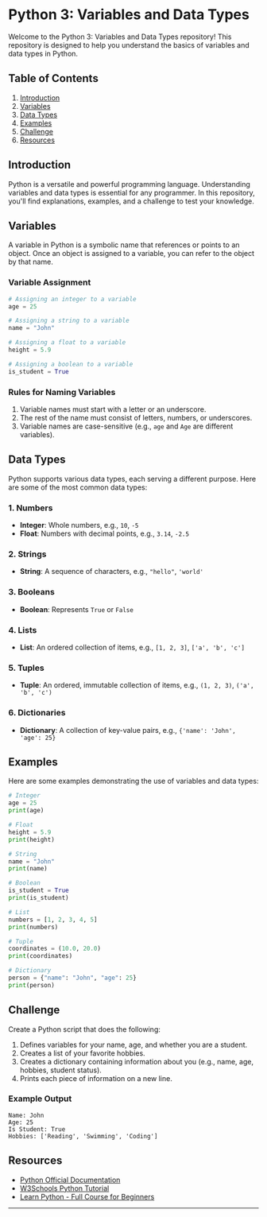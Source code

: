 # Python 3: Variables and Data Types

Welcome to the Python 3: Variables and Data Types repository! This repository is designed to help you understand the basics of variables and data types in Python.

## Table of Contents

1. [Introduction](#introduction)
2. [Variables](#variables)
3. [Data Types](#data-types)
4. [Examples](#examples)
5. [Challenge](#challenge)
6. [Resources](#resources)

## Introduction

Python is a versatile and powerful programming language. Understanding variables and data types is essential for any programmer. In this repository, you'll find explanations, examples, and a challenge to test your knowledge.

## Variables

A variable in Python is a symbolic name that references or points to an object. Once an object is assigned to a variable, you can refer to the object by that name.

### Variable Assignment

```python
# Assigning an integer to a variable
age = 25

# Assigning a string to a variable
name = "John"

# Assigning a float to a variable
height = 5.9

# Assigning a boolean to a variable
is_student = True
```

### Rules for Naming Variables

1. Variable names must start with a letter or an underscore.
2. The rest of the name must consist of letters, numbers, or underscores.
3. Variable names are case-sensitive (e.g., `age` and `Age` are different variables).

## Data Types

Python supports various data types, each serving a different purpose. Here are some of the most common data types:

### 1. Numbers

- **Integer**: Whole numbers, e.g., `10`, `-5`
- **Float**: Numbers with decimal points, e.g., `3.14`, `-2.5`

### 2. Strings

- **String**: A sequence of characters, e.g., `"hello"`, `'world'`

### 3. Booleans

- **Boolean**: Represents `True` or `False`

### 4. Lists

- **List**: An ordered collection of items, e.g., `[1, 2, 3]`, `['a', 'b', 'c']`

### 5. Tuples

- **Tuple**: An ordered, immutable collection of items, e.g., `(1, 2, 3)`, `('a', 'b', 'c')`

### 6. Dictionaries

- **Dictionary**: A collection of key-value pairs, e.g., `{'name': 'John', 'age': 25}`

## Examples

Here are some examples demonstrating the use of variables and data types:

```python
# Integer
age = 25
print(age)

# Float
height = 5.9
print(height)

# String
name = "John"
print(name)

# Boolean
is_student = True
print(is_student)

# List
numbers = [1, 2, 3, 4, 5]
print(numbers)

# Tuple
coordinates = (10.0, 20.0)
print(coordinates)

# Dictionary
person = {"name": "John", "age": 25}
print(person)
```

## Challenge

Create a Python script that does the following:

1. Defines variables for your name, age, and whether you are a student.
2. Creates a list of your favorite hobbies.
3. Creates a dictionary containing information about you (e.g., name, age, hobbies, student status).
4. Prints each piece of information on a new line.

### Example Output

```
Name: John
Age: 25
Is Student: True
Hobbies: ['Reading', 'Swimming', 'Coding']
```

## Resources

- [Python Official Documentation](https://docs.python.org/3/)
- [W3Schools Python Tutorial](https://www.w3schools.com/python/)
- [Learn Python - Full Course for Beginners](https://www.youtube.com/watch?v=rfscVS0vtbw)

---
